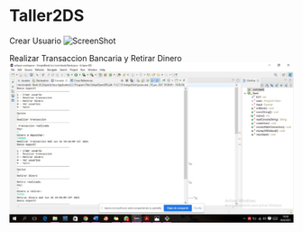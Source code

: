 # Taller2DS

Crear Usuario
![ScreenShot](/screenshots/foto2.png)



Realizar Transaccion Bancaria y Retirar Dinero
![ScreenShot](/screenshots/foto1.jfif)
